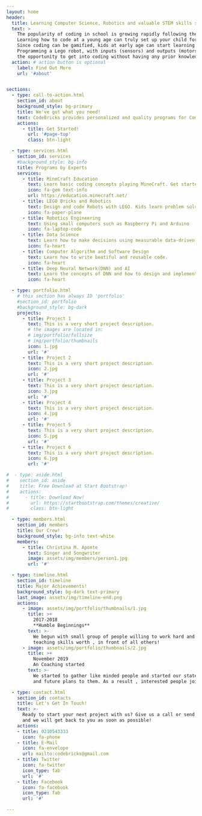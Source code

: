 ```yaml
---
layout: home
header:
  title: Learning Computer Science, Robotics and valuable STEM skills such as coding
  text: >
    The popularity of coding in school is growing rapidly following the jobs trend in industry. 
    Learning how to code at a young age can truly set up your child for a lifetime of success. 
    Since coding can be gamified, kids at early age can start learning how to code using visual coding interfaces.
    Programming a Lego robot, with inputs (sensors) and outputs (motors) can give all students 
    the opportunity to get into coding without having any prior knowledge in programming or robotics.
  action: # action button is optional
    label: Find Out More
    url: '#about'


sections:
  - type: call-to-action.html
    section_id: about
    background_style: bg-primary
    title: We've got what you need!
    text: CodeBricks provides personalized and quality programs for Computer Science using a variety of trusted tools. Our programs are developed by Robot Artificial Intelligence Experts from University of Auckland.  
    actions:
      - title: Get Started!
        url: '#page-top'
        class: btn-light

  - type: services.html
    section_id: services
    #background_style: bg-info
    title: Programs by Experts
    services:
      - title: MineCraft Education
        text: Learn basic coding concepts playing MineCraft. Get started in blocks or text-based coding with Python
        icon: fa-gem text-info
        url: https://education.minecraft.net/
      - title: LEGO Bricks and Robotics
        text: Design and code Robots with LEGO. Kids learn problem solving using a favorite building toy. 
        icon: fa-paper-plane
      - title: Robotics Engineering
        text: Using small computers such as Raspberry Pi and Arduino
        icon: fa-laptop-code
      - title: Data Science
        text: Learn how to make decisions using measurable data-driven insights.
        icon: fa-heart
      - title: Computer Algorithm and Software Design
        text: Learn how to write beatiful and reusable code. 
        icon: fa-heart
      - title: Deep Neural Network(DNN) and AI
        text: Learn the concepts of DNN and how to design and implement your own DNN models to solve real problems.
        icon: fa-heart

  - type: portfolio.html
    # this section has always ID 'portfolio'
    #section_id: portfolio
    #background_style: bg-dark
    projects:
      - title: Project 1
        text: This is a very short project description.
        # the images are located in:
        # img/portfolio/fullsize
        # img/portfolio/thumbnails
        icon: 1.jpg
        url: '#'
      - title: Project 2
        text: This is a very short project description.
        icon: 2.jpg
        url: '#'
      - title: Project 3
        text: This is a very short project description.
        icon: 3.jpg
        url: '#'
      - title: Project 4
        text: This is a very short project description.
        icon: 4.jpg
        url: '#'
      - title: Project 5
        text: This is a very short project description.
        icon: 5.jpg
        url: '#'
      - title: Project 6
        text: This is a very short project description.
        icon: 6.jpg
        url: '#'

#  - type: aside.html
#    section_id: aside
#    title: Free Download at Start Bootstrap!
#    actions:
#      - title: Download Now!
#        url: https://startbootstrap.com/themes/creative/
#        class: btn-light

  - type: members.html
    section_id: members
    title: Our Crew!
    background_style: bg-info text-white
    members:
      - title: Christina M. Aponte
        text: Singer and Songwriter
        image: assets/img/members/person1.jpg
        url: '#'

  - type: timeline.html
    section_id: timeline
    title: Major Achievements!
    background_style: bg-dark text-primary
    last_image: assets/img/timeline-end.png
    actions:
      - image: assets/img/portfolio/thumbnails/1.jpg
        title: >+
          2017-2018
          **Humble Beginnings**
        text: >-
          We begun with small group of people willing to work hard and make our
          teaching skills worth , in front of all others!
      - image: assets/img/portfolio/thumbnails/2.jpg
        title: >+
          November 2019
          An Coaching started
        text: >-
          We started to gather like minded people and started our stategies
          and future plans to them. As a result , interested people joined us!

  - type: contact.html
    section_id: contacts
    title: Let's Get In Touch!
    text: >-
      Ready to start your next project with us? Give us a call or send us an email
      and we will get back to you as soon as possible!
    actions:
    - title: 0210543333
      icon: fa-phone
    - title: E-Mail
      icon: fa-envelope
      url: mailto:codebricks@gmail.com
    - title: Twitter
      icon: fa-twitter
      icon_type: fab
      url: '#'
    - title: Facebook
      icon: fa-facebook
      icon_type: fab
      url: '#'

---
```

